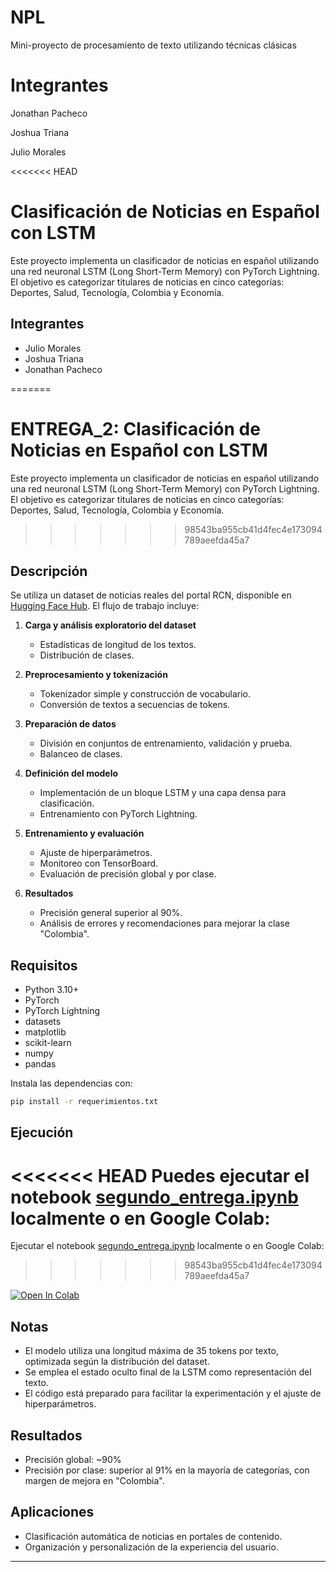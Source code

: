 # NPL

Mini-proyecto de procesamiento de texto utilizando técnicas clásicas

# Integrantes

Jonathan Pacheco

Joshua Triana

Julio Morales

<<<<<<< HEAD
# Clasificación de Noticias en Español con LSTM

Este proyecto implementa un clasificador de noticias en español utilizando una red neuronal LSTM (Long Short-Term Memory) con PyTorch Lightning. El objetivo es categorizar titulares de noticias en cinco categorías: Deportes, Salud, Tecnología, Colombia y Economía.

## Integrantes

- Julio Morales
- Joshua Triana
- Jonathan Pacheco

=======

# ENTREGA_2: Clasificación de Noticias en Español con LSTM

Este proyecto implementa un clasificador de noticias en español utilizando una red neuronal LSTM (Long Short-Term Memory) con PyTorch Lightning. El objetivo es categorizar titulares de noticias en cinco categorías: Deportes, Salud, Tecnología, Colombia y Economía.

>>>>>>> 98543ba955cb41d4fec4e173094789aeefda45a7
## Descripción

Se utiliza un dataset de noticias reales del portal RCN, disponible en [Hugging Face Hub](https://huggingface.co/datasets/Nicky0007/titulos_noticias_rcn_clasificadas). El flujo de trabajo incluye:

1. **Carga y análisis exploratorio del dataset**

   - Estadísticas de longitud de los textos.
   - Distribución de clases.

2. **Preprocesamiento y tokenización**

   - Tokenizador simple y construcción de vocabulario.
   - Conversión de textos a secuencias de tokens.

3. **Preparación de datos**

   - División en conjuntos de entrenamiento, validación y prueba.
   - Balanceo de clases.

4. **Definición del modelo**

   - Implementación de un bloque LSTM y una capa densa para clasificación.
   - Entrenamiento con PyTorch Lightning.

5. **Entrenamiento y evaluación**

   - Ajuste de hiperparámetros.
   - Monitoreo con TensorBoard.
   - Evaluación de precisión global y por clase.

6. **Resultados**
   - Precisión general superior al 90%.
   - Análisis de errores y recomendaciones para mejorar la clase "Colombia".

## Requisitos

- Python 3.10+
- PyTorch
- PyTorch Lightning
- datasets
- matplotlib
- scikit-learn
- numpy
- pandas

Instala las dependencias con:

```sh
pip install -r requerimientos.txt
```

## Ejecución

<<<<<<< HEAD
Puedes ejecutar el notebook [segundo_entrega.ipynb](segundo_entrega.ipynb) localmente o en Google Colab:
=======
Ejecutar el notebook [segundo_entrega.ipynb](segundo_entrega.ipynb) localmente o en Google Colab:
>>>>>>> 98543ba955cb41d4fec4e173094789aeefda45a7

[![Open In Colab](https://colab.research.google.com/assets/colab-badge.svg)](https://colab.research.google.com/github/Ohtar10/icesi-nlp/blob/main/Sesion2/2-nlp-with-lstm.ipynb)

## Notas

- El modelo utiliza una longitud máxima de 35 tokens por texto, optimizada según la distribución del dataset.
- Se emplea el estado oculto final de la LSTM como representación del texto.
- El código está preparado para facilitar la experimentación y el ajuste de hiperparámetros.

## Resultados

- Precisión global: ~90%
- Precisión por clase: superior al 91% en la mayoría de categorías, con margen de mejora en "Colombia".

## Aplicaciones

- Clasificación automática de noticias en portales de contenido.
- Organización y personalización de la experiencia del usuario.

---
